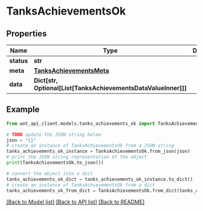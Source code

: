 # TanksAchievementsOk


## Properties

Name | Type | Description | Notes
------------ | ------------- | ------------- | -------------
**status** | **str** |  | 
**meta** | [**TanksAchievementsMeta**](TanksAchievementsMeta.md) |  | 
**data** | **Dict[str, Optional[List[TanksAchievementsDataValueInner]]]** |  | 

## Example

```python
from wot_api_client.models.tanks_achievements_ok import TanksAchievementsOk

# TODO update the JSON string below
json = "{}"
# create an instance of TanksAchievementsOk from a JSON string
tanks_achievements_ok_instance = TanksAchievementsOk.from_json(json)
# print the JSON string representation of the object
print(TanksAchievementsOk.to_json())

# convert the object into a dict
tanks_achievements_ok_dict = tanks_achievements_ok_instance.to_dict()
# create an instance of TanksAchievementsOk from a dict
tanks_achievements_ok_from_dict = TanksAchievementsOk.from_dict(tanks_achievements_ok_dict)
```
[[Back to Model list]](../README.md#documentation-for-models) [[Back to API list]](../README.md#documentation-for-api-endpoints) [[Back to README]](../README.md)


